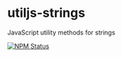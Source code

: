 # utiljs-strings

JavaScript utility methods for strings

<p>
  <a href="https://www.npmjs.com/package/utiljs-strings"><img alt="NPM Status" src="https://img.shields.io/npm/v/utiljs-strings.svg?style=flat"></a>
</p>
